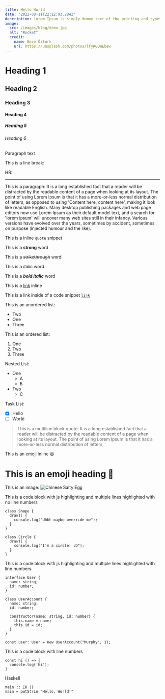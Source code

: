 ```yaml
---
title: Hello World
date: "2022-08-11T22:12:03.284Z"
description: Lorem Ipsum is simply dummy text of the printing and typesetting industry. Lorem Ipsum has been the industry's standard dummy text ever since the 1500s, when an unknown printer took a galley of type and scrambled it to make a type specimen book.
image:
  src: /images/blog/demo.jpg
  alt: "Rocket"
  credit:
    name: Emre Öztürk
    url: https://unsplash.com/photos/lfyKGQWEbew
---
```


# Heading 1

## Heading 2

### Heading 3

#### Heading 4

##### Heading 5

###### Heading 6

Paragraph text

This is a line break:

HR:

---

This is a paragraph: It is a long established fact that a reader will be distracted by the readable content of a page when looking at its layout. The point of using Lorem Ipsum is that it has a more-or-less normal distribution of letters, as opposed to using 'Content here, content here', making it look like readable English. Many desktop publishing packages and web page editors now use Lorem Ipsum as their default model text, and a search for 'lorem ipsum' will uncover many web sites still in their infancy. Various versions have evolved over the years, sometimes by accident, sometimes on purpose (injected humour and the like).

This is a inline `quote` snippet

This is a **strong** word

This is a ~~strikethrough~~ word

This is a _italic_ word

This is a **_bold italic_** word

This is a [link](/#) inline

This is a link inside of a code snippet [`link`](/#)

This is an unordered list:

- Two
- One
- Three

This is an ordered list:

1.  One
2.  Two
3.  Three

Nested List:

- One
  - A
  - B
- Two
  - C

Task List:

- [x] Hello
- [ ] World

> This is a multiline block quote:
> It is a long established fact that a reader will be distracted by the readable content of a page when looking at its layout.
> The point of using Lorem Ipsum is that it has a more-or-less normal distribution of letters,

This is an emoji inline 😆

# This is an emoji heading 🗿

This is an image:
![Chinese Salty Egg](/example.jpeg "hello")

This is a code block with js highlighting and multiple lines highlighted with no line numbers

```js[class="line-numbers"][class="hide-numbers"][data-line="3,8-10"]
class Shape {
  draw() {
    console.log("Uhhh maybe override me");
  }
}

class Circle {
  draw() {
    console.log("I'm a circle! :D");
  }
}
```

This is a code block with js highlighting and multiple lines highlighted with line numbers

```typescript[class="line-numbers"][data-line="3,8-10"]
interface User {
  name: string;
  id: number;
}

class UserAccount {
  name: string;
  id: number;

  constructor(name: string, id: number) {
    this.name = name;
    this.id = id;
  }
}

const user: User = new UserAccount("Murphy", 1);
```

This is a code block with line numbers

```js[class="line-numbers"]
const hi () => {
  console.log('hi');
}
```

Haskell

```haskell[class="line-numbers"]
main :: IO ()
main = putStrLn "Hello, World!"
```
